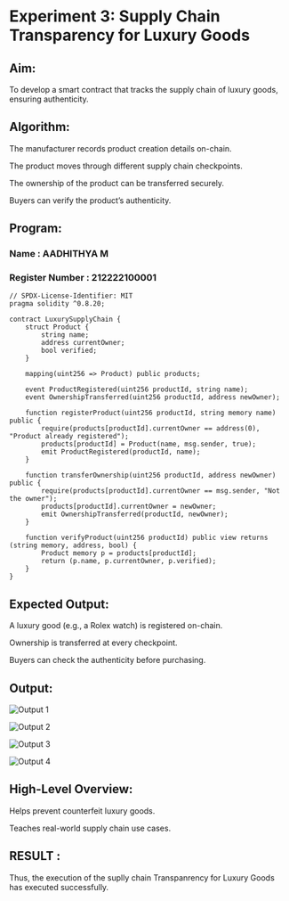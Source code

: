 # Experiment 3: Supply Chain Transparency for Luxury Goods
## Aim:
To develop a smart contract that tracks the supply chain of luxury goods, ensuring authenticity.
## Algorithm:
The manufacturer records product creation details on-chain.


The product moves through different supply chain checkpoints.


The ownership of the product can be transferred securely.


Buyers can verify the product’s authenticity.


## Program:
### Name : AADHITHYA M
### Register Number : 212222100001
```
// SPDX-License-Identifier: MIT
pragma solidity ^0.8.20;

contract LuxurySupplyChain {
    struct Product {
        string name;
        address currentOwner;
        bool verified;
    }

    mapping(uint256 => Product) public products;

    event ProductRegistered(uint256 productId, string name);
    event OwnershipTransferred(uint256 productId, address newOwner);

    function registerProduct(uint256 productId, string memory name) public {
        require(products[productId].currentOwner == address(0), "Product already registered");
        products[productId] = Product(name, msg.sender, true);
        emit ProductRegistered(productId, name);
    }

    function transferOwnership(uint256 productId, address newOwner) public {
        require(products[productId].currentOwner == msg.sender, "Not the owner");
        products[productId].currentOwner = newOwner;
        emit OwnershipTransferred(productId, newOwner);
    }

    function verifyProduct(uint256 productId) public view returns (string memory, address, bool) {
        Product memory p = products[productId];
        return (p.name, p.currentOwner, p.verified);
    }
}
```
## Expected Output:
A luxury good (e.g., a Rolex watch) is registered on-chain.


Ownership is transferred at every checkpoint.


Buyers can check the authenticity before purchasing.

## Output:

![Output 1](https://github.com/user-attachments/assets/5fd131c0-d832-4128-8fc7-f7b619d3c1bf)

![Output 2](https://github.com/user-attachments/assets/aafddd20-a983-45bb-9775-7cd7b0925713)

![Output 3](https://github.com/user-attachments/assets/b8651dac-f6f7-44d4-8c44-29abc7516a8d)

![Output 4](https://github.com/user-attachments/assets/cb76eb0c-b2f3-498a-9ef0-0d695dbe90a6)

## High-Level Overview:
Helps prevent counterfeit luxury goods.


Teaches real-world supply chain use cases.

## RESULT : 
Thus, the execution of the suplly chain Transpanrency for Luxury Goods has executed successfully.

